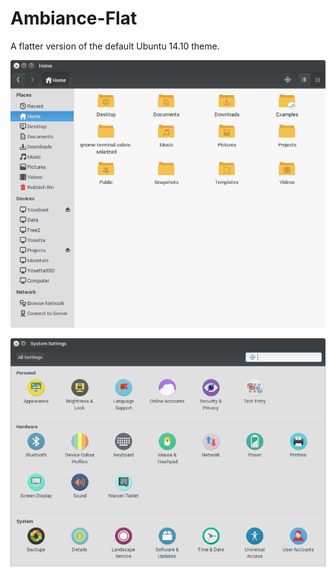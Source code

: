 Ambiance-Flat
=============

A flatter version of the default Ubuntu 14.10 theme.

![Files](./screenshots/files.png?raw=true)

![System Settings](./screenshots/system-settings.png?raw=true)
